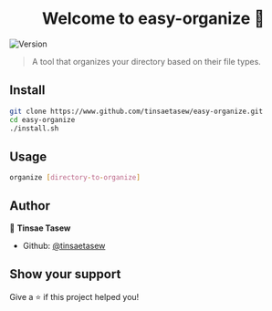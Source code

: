 <h1 align="center">Welcome to easy-organize 👋</h1>
<p>
  <img alt="Version" src="https://img.shields.io/badge/version-1.0.0-blue.svg?cacheSeconds=2592000" />
</p>

> A tool that organizes your directory based on their file types.

## Install

```sh
git clone https://www.github.com/tinsaetasew/easy-organize.git
cd easy-organize
./install.sh
```

## Usage

```sh
organize [directory-to-organize]
```

## Author

👤 **Tinsae Tasew**

- Github: [@tinsaetasew](https://github.com/tinsaetasew)

## Show your support

Give a ⭐️ if this project helped you!
